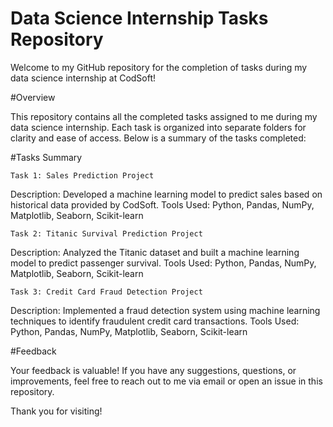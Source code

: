 # Data Science Internship Tasks Repository

Welcome to my GitHub repository for the completion of tasks during my data science internship at CodSoft!

#Overview

This repository contains all the completed tasks assigned to me during my data science internship. Each task is organized into separate folders for clarity and ease of access. Below is a summary of the tasks completed:

#Tasks Summary

    Task 1: Sales Prediction Project
  Description: Developed a machine learning model to predict sales based on historical data provided by CodSoft.
  Tools Used: Python, Pandas, NumPy, Matplotlib, Seaborn, Scikit-learn
  
    Task 2: Titanic Survival Prediction Project
  Description: Analyzed the Titanic dataset and built a machine learning model to predict passenger survival.
  Tools Used: Python, Pandas, NumPy, Matplotlib, Seaborn, Scikit-learn
  
    Task 3: Credit Card Fraud Detection Project
  Description: Implemented a fraud detection system using machine learning techniques to identify fraudulent credit card transactions.
  Tools Used: Python, Pandas, NumPy, Matplotlib, Seaborn, Scikit-learn
  
#Feedback

  Your feedback is valuable! If you have any suggestions, questions, or improvements, feel free to reach out to me via email or open an issue in this repository.
  
  Thank you for visiting!
